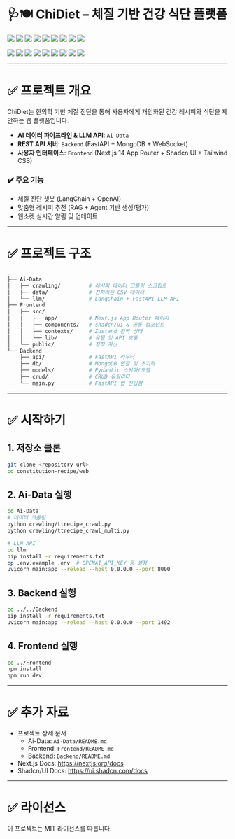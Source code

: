 # 🩺🍽️ ChiDiet – 체질 기반 건강 식단 플랫폼

<img src="https://img.shields.io/badge/Next.js-000000?style=for-the-badge&logo=nextdotjs&logoColor=white"> <img src="https://img.shields.io/badge/React-61DAFB?style=for-the-badge&logo=react&logoColor=black"> <img src="https://img.shields.io/badge/JavaScript-F7DF1E?style=for-the-badge&logo=javascript&logoColor=black"> <img src="https://img.shields.io/badge/Tailwind_CSS-06B6D4?style=for-the-badge&logo=tailwindcss&logoColor=white"> <img src="https://img.shields.io/badge/shadcn%2Fui-000000?style=for-the-badge&logo=shadcnui&logoColor=white"> <img src="https://img.shields.io/badge/Framer_Motion-0055FF?style=for-the-badge&logo=framer&logoColor=white"> <img src="https://img.shields.io/badge/Zustand-000000?style=for-the-badge&logo=zustand&logoColor=white"> <img src="https://img.shields.io/badge/Axios-5A29E4?style=for-the-badge&logo=axios&logoColor=white"> <img src="https://img.shields.io/badge/Zod-3E67B1?style=for-the-badge&logo=zod&logoColor=white">

<img src="https://img.shields.io/badge/Python-3776AB?style=for-the-badge&logo=python&logoColor=white"> <img src="https://img.shields.io/badge/FastAPI-009688?style=for-the-badge&logo=fastapi&logoColor=white"> <img src="https://img.shields.io/badge/OpenAI-412991?style=for-the-badge&logo=OpenAI&logoColor=white"> <img src="https://img.shields.io/badge/LangChain-000000?style=for-the-badge&logo=LangChain&logoColor=white"> <img src="https://img.shields.io/badge/ChromaDB-40496D?style=for-the-badge&logo=ChromaDB&logoColor=white"> <img src="https://img.shields.io/badge/MongoDB-47A248?style=for-the-badge&logo=mongodb&logoColor=white"> <img src="https://img.shields.io/badge/Docker-2496ED?style=for-the-badge&logo=docker&logoColor=white"> <img src="https://img.shields.io/badge/docker--compose-2496ED?style=for-the-badge&logo=docker&logoColor=white"> <img src="https://img.shields.io/badge/Uvicorn-339933?style=for-the-badge&logo=uvicorn&logoColor=white">

---

# ✅ 프로젝트 개요

ChiDiet는 한의학 기반 체질 진단을 통해 사용자에게 개인화된 건강 레시피와 식단을 제안하는 웹 플랫폼입니다.  
- **AI 데이터 파이프라인 & LLM API**: `Ai-Data`  
- **REST API 서버**: `Backend` (FastAPI + MongoDB + WebSocket)  
- **사용자 인터페이스**: `Frontend` (Next.js 14 App Router + Shadcn UI + Tailwind CSS)

### ✔️ 주요 기능
- 체질 진단 챗봇 (LangChain + OpenAI)  
- 맞춤형 레시피 추천 (RAG + Agent 기반 생성/평가)  
- 웹소켓 실시간 알림 및 업데이트  

---

# ✅ 프로젝트 구조

```bash
.
├── Ai-Data
│   ├── crawling/         # 레시피 데이터 크롤링 스크립트
│   ├── data/             # 전처리된 CSV 데이터
│   └── llm/              # LangChain + FastAPI LLM API
├── Frontend
│   ├── src/
│   │   ├── app/          # Next.js App Router 페이지
│   │   ├── components/   # shadcn/ui & 공통 컴포넌트
│   │   ├── contexts/     # Zustand 전역 상태
│   │   └── lib/          # 유틸 및 API 호출
│   └── public/           # 정적 자산
└── Backend
    ├── api/              # FastAPI 라우터
    ├── db/               # MongoDB 연결 및 초기화
    ├── models/           # Pydantic 스키마/모델
    ├── crud/             # CRUD 유틸리티
    └── main.py           # FastAPI 앱 진입점
```

---

# ✅ 시작하기

## 1. 저장소 클론
```bash
git clone <repository-url>
cd constitution-recipe/web
```

## 2. Ai-Data 실행
```bash
cd Ai-Data
# 데이터 크롤링
python crawling/ttrecipe_crawl.py
python crawling/ttrecipe_crawl_multi.py

# LLM API
cd llm
pip install -r requirements.txt
cp .env.example .env  # OPENAI_API_KEY 등 설정
uvicorn main:app --reload --host 0.0.0.0 --port 8000
```

## 3. Backend 실행
```bash
cd ../../Backend
pip install -r requirements.txt
uvicorn main:app --reload --host 0.0.0.0 --port 1492
```

## 4. Frontend 실행
```bash
cd ../Frontend
npm install
npm run dev
```

---

# ✅ 추가 자료
- 프로젝트 상세 문서  
  - Ai-Data: `Ai-Data/README.md`  
  - Frontend: `Frontend/README.md`  
  - Backend: `Backend/README.md`  
- Next.js Docs: https://nextjs.org/docs  
- Shadcn/UI Docs: https://ui.shadcn.com/docs  

---

# ✅ 라이선스
이 프로젝트는 MIT 라이선스를 따릅니다.  